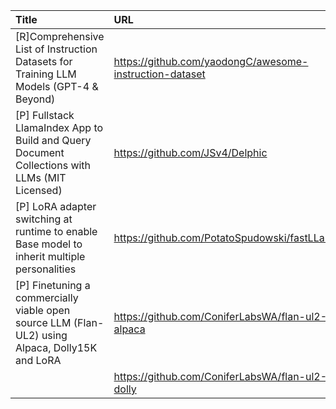 | Title                                                                                           | URL                                                     |   Score | Date                |
|:------------------------------------------------------------------------------------------------|:--------------------------------------------------------|--------:|:--------------------|
| [R]Comprehensive List of Instruction Datasets for Training LLM Models (GPT-4 &amp; Beyond)      | https://github.com/yaodongC/awesome-instruction-dataset |     172 | 2023-04-20 15:35:12 |
| [P] Fullstack LlamaIndex App to Build and Query Document Collections with LLMs (MIT Licensed)   | https://github.com/JSv4/Delphic                         |      61 | 2023-04-21 02:10:22 |
| [P] LoRA adapter switching at runtime to enable Base model to inherit multiple personalities    | https://github.com/PotatoSpudowski/fastLLaMa            |      59 | 2023-04-20 09:28:08 |
| [P] Finetuning a commercially viable open source LLM (Flan-UL2) using Alpaca, Dolly15K and LoRA | https://github.com/ConiferLabsWA/flan-ul2-alpaca        |      45 | 2023-04-20 21:40:01 |
|                                                                                                 | https://github.com/ConiferLabsWA/flan-ul2-dolly         |         |                     |
